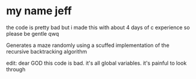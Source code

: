 # my name jeff

the code is pretty bad but i made this with about 4 days of c experience so please be gentle qwq

Generates a maze randomly using a scuffed implementation of the recursive backtracking algorithm

edit: dear GOD this code is bad. it's all global variables. it's painful to look through
